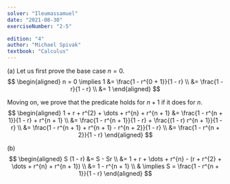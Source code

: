 ```yaml
---
solver: "Ileumassamuel"
date: "2021-08-30"
exerciseNumber: "2-5"

edition: "4"
author: "Michael Spivak"
textbook: "Calculus"
---
```


(a) Let us first prove the base case $n = 0$. 
$$
\begin{aligned}
n = 0 \implies 1 &= \frac{1 - r^{0 + 1}}{1 - r} \\
&= \frac{1 - r}{1 - r} \\
&= 1
\end{aligned}
$$


Moving on, we prove that the predicate holds for $n + 1$ if it does
for $n$. 
$$
\begin{aligned}
1 + r + r^{2} + \dots + r^{n} + r^{n + 1} &= \frac{1 - r^{n + 1}}{1 - r} + r^{n + 1} \\
&= \frac{1 - r^{n + 1}}{1 - r} + \frac{(1 - r) r^{n + 1}}{1 - r} \\
&= \frac{1 - r^{n + 1} + r^{n + 1} - r^{n + 2}}{1 - r} \\
&= \frac{1 - r^{n + 2}}{1 - r}
\end{aligned}
$$


(b) 
$$
\begin{aligned}
S (1 - r) &= S - Sr \\
&= 1 + r + \dots + r^{n} - (r + r^{2} + \dots + r^{n} + r^{n + 1}) \\
&= 1 - r^{n + 1} \\
& \implies S = \frac{1 - r^{n + 1}}{1 - r}
\end{aligned}
$$
